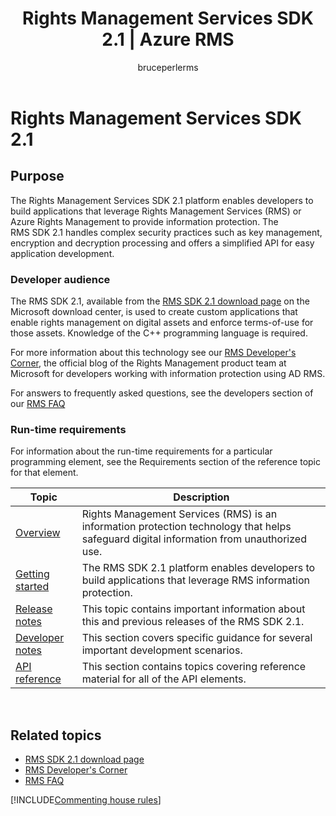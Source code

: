 ﻿---
# required metadata

title: Rights Management Services SDK 2.1 | Azure RMS
description: The RMS SDK 2.1 platform enables developers to build applications that leverage RMS or Azure RMS to provide information protection.
keywords:
author: bruceperlerms
ms.author: bruceper
manager: mbaldwin
ms.date: 02/23/2017
ms.topic: article
ms.prod:
ms.service: information-protection
ms.technology: techgroup-identity
ms.assetid: 44D3EB62-7A60-45D9-BA7E-45A06E7D598F
# optional metadata

#ROBOTS:
audience: developer
#ms.devlang:
ms.reviewer: shubhamp
ms.suite: ems
#ms.tgt_pltfrm:
#ms.custom:

---

# Rights Management Services SDK 2.1

## Purpose

The Rights Management Services SDK 2.1 platform enables developers to build applications that leverage Rights Management Services (RMS) or Azure Rights Management to provide information protection. The RMS SDK 2.1 handles complex security practices such as key management, encryption and decryption processing and offers a simplified API for easy application development.

### Developer audience

The RMS SDK 2.1, available from the [RMS SDK 2.1 download page](http://www.microsoft.com/en-us/download/details.aspx?id=38397) on the Microsoft download center, is used to create custom applications that enable rights management on digital assets and enforce terms-of-use for those assets. Knowledge of the C++ programming language is required.

For more information about this technology see our [RMS Developer's Corner](http://blogs.msdn.com/b/rms/archive/2012/05/31/official-release-of-ad-rms-sdk-2-0-and-ad-rms-client-2-0.aspx), the official blog of the Rights Management product team at Microsoft for developers working with information protection using AD RMS.

For answers to frequently asked questions, see the developers section of our [RMS FAQ](http://aka.ms/adrmsfaq )

### Run-time requirements

For information about the run-time requirements for a particular programming element, see the Requirements section of the reference topic for that element.

|Topic|Description|
|-----|--------|
|[Overview](ad-rms-overview.md)|Rights Management Services (RMS) is an information protection technology that helps safeguard digital information from unauthorized use.|
|[Getting started](getting-started-with-ad-rms-2-0.md)|The RMS SDK 2.1 platform enables developers to build applications that leverage RMS information protection.|
|[Release notes](release-notes-rtm.md)|This topic contains important information about this and previous releases of the RMS SDK 2.1.|
|[Developer notes](developer-notes.md)|This section covers specific guidance for several important development scenarios.|
|[API reference](api-reference-2-1.md)|This section contains topics covering reference material for all of the API elements.|

 

## Related topics

* [RMS SDK 2.1 download page](http://www.microsoft.com/en-us/download/details.aspx?id=38397)
* [RMS Developer's Corner](http://blogs.msdn.com/b/rms/archive/2012/05/31/official-release-of-ad-rms-sdk-2-0-and-ad-rms-client-2-0.aspx)
* [RMS FAQ](http://aka.ms/adrmsfaq )

[!INCLUDE[Commenting house rules](../includes/houserules.md)]